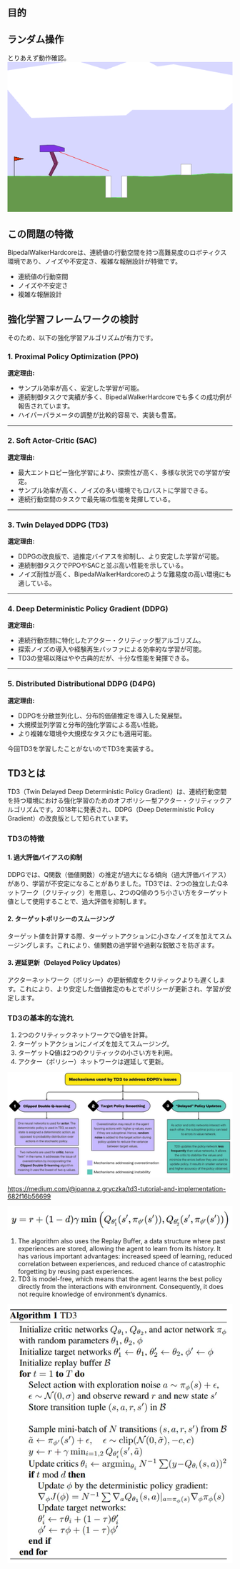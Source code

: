 ## 目的



## ランダム操作
とりあえず動作確認。
![alt text](image.png)

## この問題の特徴
BipedalWalkerHardcoreは、連続値の行動空間を持つ高難易度のロボティクス環境であり、ノイズや不安定さ、複雑な報酬設計が特徴です。
- 連続値の行動空間
- ノイズや不安定さ
- 複雑な報酬設計

## 強化学習フレームワークの検討

そのため、以下の強化学習アルゴリズムが有力です。


### 1. **Proximal Policy Optimization (PPO)**
**選定理由:**  
- サンプル効率が高く、安定した学習が可能。
- 連続制御タスクで実績が多く、BipedalWalkerHardcoreでも多くの成功例が報告されています。
- ハイパーパラメータの調整が比較的容易で、実装も豊富。

---

### 2. **Soft Actor-Critic (SAC)**
**選定理由:**  
- 最大エントロピー強化学習により、探索性が高く、多様な状況での学習が安定。
- サンプル効率が高く、ノイズの多い環境でもロバストに学習できる。
- 連続行動空間のタスクで最先端の性能を発揮している。

---

### 3. **Twin Delayed DDPG (TD3)**
**選定理由:**  
- DDPGの改良版で、過推定バイアスを抑制し、より安定した学習が可能。
- 連続制御タスクでPPOやSACと並ぶ高い性能を示している。
- ノイズ耐性が高く、BipedalWalkerHardcoreのような難易度の高い環境にも適している。

---

### 4. **Deep Deterministic Policy Gradient (DDPG)**
**選定理由:**  
- 連続行動空間に特化したアクター・クリティック型アルゴリズム。
- 探索ノイズの導入や経験再生バッファによる効率的な学習が可能。
- TD3の登場以降はやや古典的だが、十分な性能を発揮できる。

---

### 5. **Distributed Distributional DDPG (D4PG)**
**選定理由:**  
- DDPGを分散並列化し、分布的価値推定を導入した発展型。
- 大規模並列学習と分布的強化学習による高い性能。
- より複雑な環境や大規模なタスクにも適用可能。

今回TD3を学習したことがないのでTD3を実装する。

## TD3とは
TD3（Twin Delayed Deep Deterministic Policy Gradient）は、連続行動空間を持つ環境における強化学習のためのオフポリシー型アクター・クリティックアルゴリズムです。2018年に発表され、DDPG（Deep Deterministic Policy Gradient）の改良版として知られています。

### TD3の特徴
#### 1. 過大評価バイアスの抑制
DDPGでは、Q関数（価値関数）の推定が過大になる傾向（過大評価バイアス）があり、学習が不安定になることがありました。TD3では、2つの独立したQネットワーク（クリティック）を用意し、2つのQ値のうち小さい方をターゲット値として使用することで、過大評価を抑制します。

#### 2. ターゲットポリシーのスムージング
ターゲット値を計算する際、ターゲットアクションに小さなノイズを加えてスムージングします。これにより、値関数の過学習や過剰な鋭敏さを防ぎます。

#### 3. 遅延更新（Delayed Policy Updates）
アクターネットワーク（ポリシー）の更新頻度をクリティックよりも遅くします。これにより、より安定した価値推定のもとでポリシーが更新され、学習が安定します。

### TD3の基本的な流れ
1. 2つのクリティックネットワークでQ値を計算。
2. ターゲットアクションにノイズを加えてスムージング。
3. ターゲットQ値は2つのクリティックの小さい方を利用。
4. アクター（ポリシー）ネットワークは遅延して更新。


![alt text](image-1.png)

https://medium.com/@joanna.z.gryczka/td3-tutorial-and-implementation-682f16b56699

![alt text](image-2.png)


1. The algorithm also uses the Replay Buffer, a data structure where past experiences are stored, allowing the agent to learn from its history.
It has various important advantages: increased speed of learning, reduced correlation between experiences, and reduced chance of catastrophic forgetting by reusing past experiences.
2. TD3 is model-free, which means that the agent learns the best policy directly from the interactions with environment. Consequently, it does not require knowledge of environment’s dynamics.

![alt text](image-3.png)
